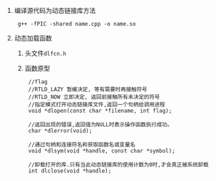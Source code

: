 1. 编译源代码为动态链接库方法

		g++ -fPIC -shared name.cpp -o name.so

2. 动态加载函数

	1. 头文件`dlfcn.h`
	2. 函数原型

			//flag
			//RTLD_LAZY 暂缓决定, 等有需要时再接触符号
			//RTLD_NOW 立即决定, 返回前接触所有未决定的符号
			//指定模式打开动态链接库文件,返回一个句柄给调用进程
			void *dlopen(const char *filename, int flag);
			
			//返回出现的错误,返回值为NULL时表示操作函数执行成功。
			char *dlerror(void);

			//通过句柄和连接符名称获取函数名或变量名
			void *dlsym(void *handle, const char *symbol);

			//卸载打开的库.只有当此动态链接库的使用计数为0时,才会真正被系统卸载
			int dlclose(void *handle);